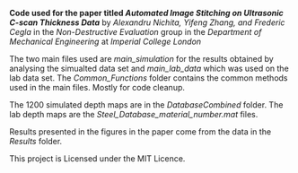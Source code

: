 **Code used for the paper titled _Automated Image Stitching on Ultrasonic C-scan Thickness Data_**
by _Alexandru Nichita, Yifeng Zhang, and Frederic Cegla_
in the _Non-Destructive Evaluation_ group in the _Department of Mechanical Engineering_ at _Imperial College London_


The two main files used are _main_simulation_ for the results obtained by analysing the simualted data set and _main_lab_data_ which was used on the lab data set.
The _Common_Functions_ folder contains the common methods used in the main files. Mostly for code cleanup. 

The 1200 simulated depth maps are in the _DatabaseCombined_ folder.
The lab depth maps are the _Steel_Database_material_number.mat_ files. 

Results presented in the figures in the paper come from the data in the _Results_ folder.

This project is Licensed under the MIT Licence.  
